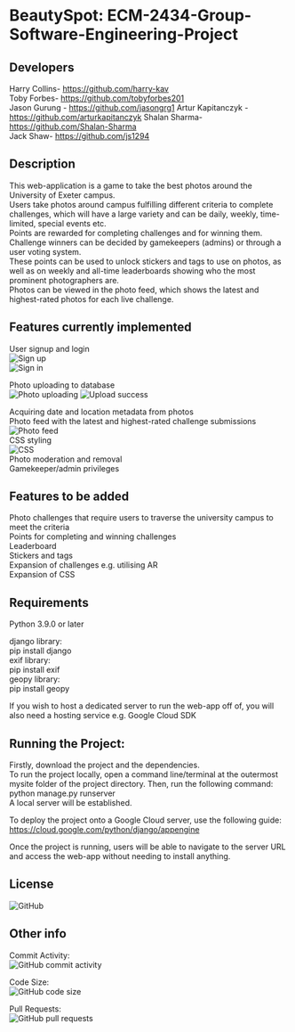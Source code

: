 # BeautySpot: ECM-2434-Group-Software-Engineering-Project

Developers
-----------
Harry Collins- https://github.com/harry-kav  
Toby Forbes- https://github.com/tobyforbes201  
Jason Gurung - https://github.com/jasongrg1
Artur Kapitanczyk - https://github.com/arturkapitanczyk
Shalan Sharma- https://github.com/Shalan-Sharma  
Jack Shaw- https://github.com/js1294  

Description
------------

This web-application is a game to take the best photos around the University of Exeter campus.  
Users take photos around campus fulfilling different criteria to complete challenges, which will have a large variety and can be daily, weekly, time-limited, special events etc.  
Points are rewarded for completing challenges and for winning them. Challenge winners can be decided by gamekeepers (admins) or through a user voting system.  
These points can be used to unlock stickers and tags to use on photos, as well as on weekly and all-time leaderboards showing who the most prominent photographers are.  
Photos can be viewed in the photo feed, which shows the latest and highest-rated photos for each live challenge.  

Features currently implemented
-------------------------------

User signup and login  
<img alt="Sign up" src="https://github.com/js1294/ECM-2434-Group-Software-Engineering-Project/blob/photoFeed/docs/images/signup.png">  
<img alt="Sign in" src="https://github.com/js1294/ECM-2434-Group-Software-Engineering-Project/blob/photoFeed/docs/images/signin.png">  
  
Photo uploading to database  
<img alt="Photo uploading" src="https://github.com/js1294/ECM-2434-Group-Software-Engineering-Project/blob/photoFeed/docs/images/uploadphoto.png">
<img alt="Upload success" src="https://github.com/js1294/ECM-2434-Group-Software-Engineering-Project/blob/photoFeed/docs/images/uploadsuccess.png">  
  
Acquiring date and location metadata from photos  
Photo feed with the latest and highest-rated challenge submissions  
<img alt="Photo feed" src="https://github.com/js1294/ECM-2434-Group-Software-Engineering-Project/blob/photoFeed/docs/images/feed1.png">  
CSS styling  
<img alt="CSS" src="https://github.com/js1294/ECM-2434-Group-Software-Engineering-Project/blob/photoFeed/docs/images/feed2.png">  
Photo moderation and removal  
Gamekeeper/admin privileges

Features to be added
---------------------

Photo challenges that require users to traverse the university campus to meet the criteria   
Points for completing and winning challenges  
Leaderboard  
Stickers and tags    
Expansion of challenges e.g. utilising AR  
Expansion of CSS

Requirements
-------------

Python 3.9.0 or later  

django library:  
	pip install django  
exif library:  
	pip install exif  
geopy library:  
	pip install geopy  
	  
If you wish to host a dedicated server to run the web-app off of, you will also need a hosting service e.g. Google Cloud SDK  

Running the Project:
--------------------

Firstly, download the project and the dependencies.  
To run the project locally, open a command line/terminal at the outermost mysite folder of the project directory. Then, run the following command:  
	python manage.py runserver  
A local server will be established.  

To deploy the project onto a Google Cloud server, use the following guide:  
	https://cloud.google.com/python/django/appengine  
	  
Once the project is running, users will be able to navigate to the server URL and access the web-app without needing to install anything.  

License
-------

<img alt="GitHub" src="https://img.shields.io/github/license/js1294/ECM-2434-Group-Software-Engineering-Project">

Other info
----------

Commit Activity:  
<img alt="GitHub commit activity" src="https://img.shields.io/github/commit-activity/y/js1294/ECM-2434-Group-Software-Engineering-Project">  
  
Code Size:  
<img alt="GitHub code size" src="https://img.shields.io/github/languages/code-size/js1294/ECM-2434-Group-Software-Engineering-Project">  
  
Pull Requests:  
<img alt="GitHub pull requests" src="https://badgen.net/github/prs/js1294/ECM-2434-Group-Software-Engineering-Project">  
	

